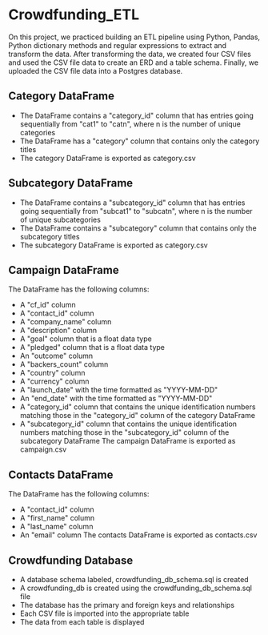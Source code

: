 # Crowdfunding_ETL

On this project, we practiced building an ETL pipeline using Python, Pandas, Python dictionary methods and regular expressions to extract and transform the data. After transforming the data, we created four CSV files and used the CSV file data to create an ERD and a table schema. Finally, we uploaded the CSV file data into a Postgres database.

## Category DataFrame
* The DataFrame contains a "category_id" column that has entries going sequentially from "cat1" to "catn", where n is the number of unique categories
* The DataFrame has a "category" column that contains only the category titles
* The category DataFrame is exported as category.csv

## Subcategory DataFrame
* The DataFrame contains a "subcategory_id" column that has entries going sequentially from "subcat1" to "subcatn", where n is the number of unique subcategories
* The DataFrame contains a "subcategory" column that contains only the subcategory titles
* The subcategory DataFrame is exported as category.csv

## Campaign DataFrame
The DataFrame has the following columns:
* A "cf_id" column
* A "contact_id" column
* A "company_name" column
* A "description" column
* A "goal" column that is a float data type
* A "pledged" column that is a float data type
* An "outcome" column
* A "backers_count" column
* A "country" column
* A "currency" column
* A "launch_date" with the time formatted as "YYYY-MM-DD"
* An "end_date" with the time formatted as "YYYY-MM-DD"
* A "category_id" column that contains the unique identification numbers matching those in the "category_id" column of the category DataFrame
* A "subcategory_id" column that contains the unique identification numbers matching those in the "subcategory_id" column of the subcategory DataFrame
The campaign DataFrame is exported as campaign.csv

## Contacts DataFrame
The DataFrame has the following columns:
* A "contact_id" column
* A "first_name" column
* A "last_name" column
* An "email" column
The contacts DataFrame is exported as contacts.csv 

## Crowdfunding Database
* A database schema labeled, crowdfunding_db_schema.sql is created
* A crowdfunding_db is created using the crowdfunding_db_schema.sql file
* The database has the primary and foreign keys and relationships
* Each CSV file is imported into the appropriate table
* The data from each table is displayed 
